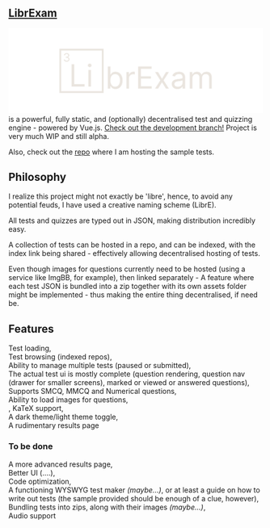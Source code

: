 ## [LibrExam](https://www.github.com/librexam/librexam.github.io)

![logo](./librexamTyped.svg)<br>
is a powerful, fully static, and (optionally) decentralised test and quizzing engine - powered by Vue.js. [Check out the development branch!](https://github.com/sayakdattagupta/librexam-dev)
Project is very much WIP and still alpha.

Also, check out the [repo](https://github.com/librexam/testRepo) where I am hosting the sample tests.

## Philosophy
I realize this project might not exactly be 'libre', hence, to avoid any potential feuds, I have used a creative naming scheme (LibrE).

All tests and quizzes are typed out in JSON, making distribution incredibly easy.

A collection of tests can be hosted in a repo, and can be indexed, with the index link being shared - effectively allowing decentralised hosting of tests.

Even though images for questions currently need to be hosted (using a service like ImgBB, for example), then linked separately - A feature where each test JSON is bundled into a zip together with its own assets folder might be implemented - thus making the entire thing decentralised, if need be.

## Features 
Test loading,<br>
Test browsing (indexed repos),<br>
Ability to manage multiple tests (paused or submitted),<br>
The actual test ui is mostly complete (question rendering, question nav (drawer for smaller screens), marked or viewed or answered questions),<br>
Supports SMCQ, MMCQ and Numerical questions,<br>
Ability to load images for questions,<br>,
KaTeX support,<br>
A dark theme/light theme toggle,<br>
A rudimentary results page<br>

### To be done
A more advanced results page, <br>
Better UI (....), <br>
Code optimization, <br>
A functioning WYSWYG test maker *(maybe...)*, or at least a guide on how to write out tests (the sample provided should be enough of a clue, however), <br>
Bundling tests into zips, along with their images *(maybe...)*,<br>
Audio support

